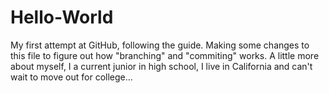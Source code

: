 # Hello-World
My first attempt at GitHub, following the guide.
Making some changes to this file to figure out how "branching" and "commiting" works. 
A little more about myself, I a current junior in high school, I live in California and can't wait to move out for college...
